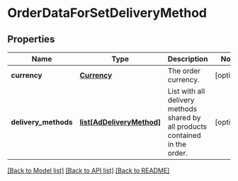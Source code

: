 # OrderDataForSetDeliveryMethod

## Properties
Name | Type | Description | Notes
------------ | ------------- | ------------- | -------------
**currency** | [**Currency**](Currency.md) | The order currency. | [optional] 
**delivery_methods** | [**list[AdDeliveryMethod]**](AdDeliveryMethod.md) | List with all delivery methods shared by all products contained in the order.   | [optional] 

[[Back to Model list]](../README.md#documentation-for-models) [[Back to API list]](../README.md#documentation-for-api-endpoints) [[Back to README]](../README.md)


